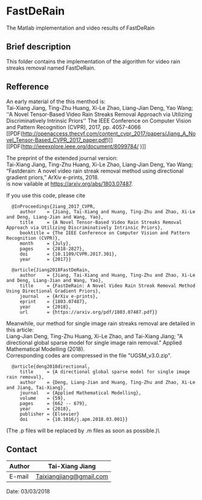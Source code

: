 FastDeRain
==
The Matlab implementation and video results of FastDeRain

Brief description
--

This folder contains the implementation of the algorithm for video rain streaks removal named FastDeRain.


Refference
--
An early material of the this menthod is:\
Tai-Xiang Jiang, Ting-Zhu Huang, Xi-Le Zhao, Liang-Jian Deng, Yao Wang; ''A Novel Tensor-Based Video Rain Streaks Removal Approach via Utilizing Discriminatively Intrinsic Priors'' The IEEE Conference on Computer Vision and Pattern Recognition (CVPR), 2017, pp. 4057-4066\
[[PDF(http://openaccess.thecvf.com/content_cvpr_2017/papers/Jiang_A_Novel_Tensor-Based_CVPR_2017_paper.pdf)]] [[PDF(http://ieeexplore.ieee.org/document/8099784/ )]]

The preprint of the extended journal version:\
Tai-Xiang Jiang, Ting-Zhu Huang, Xi-Le Zhao, Liang-Jian Deng, Yao Wang; “Fastderain: A novel video rain streak removal method using
directional gradient priors,” ArXiv e-prints, 2018.\
is now vailable at https://arxiv.org/abs/1803.07487. 

If you use this code, please cite

      @InProceedings{Jiang_2017_CVPR,
         author    = {Jiang, Tai-Xiang and Huang, Ting-Zhu and Zhao, Xi-Le and Deng, Liang-Jian and Wang, Yao},
         title     = {A Novel Tensor-Based Video Rain Streaks Removal Approach via Utilizing Discriminatively Intrinsic Priors},
         booktitle = {The IEEE Conference on Computer Vision and Pattern Recognition (CVPR)},
         month     = {July},
         pages     = {2818-2827},
         doi       = {10.1109/CVPR.2017.301},
         year      = {2017}}

      @article{Jiang2018FastDeRain,
         author    = {Jiang, Tai-Xiang and Huang, Ting-Zhu and Zhao, Xi-Le and Deng, Liang-Jian and Wang, Yao},
         title     = {FastDeRain: A Novel Video Rain Streak Removal Method Using Directional Gradient Priors},
         journal   = {ArXiv e-prints},
         eprint    = {1803.07487},
         year      = {2018},
         url       = {https://arxiv.org/pdf/1803.07487.pdf}}

Meanwhile, our method for single image rain streaks removal are detailed in this article:\
Liang-Jian Deng, Ting-Zhu Huang, Xi-Le Zhao, and Tai-Xiang Jiang; "A directional global sparse model for single image rain removal." Applied Mathematical Modelling (2018).\
Corresponding codes are compressed in the file "UGSM_v3.0.zip".

      @article{deng2018directional,
         title     = {A directional global sparse model for single image rain removal},
         author    = {Deng, Liang-Jian and Huang, Ting-Zhu and Zhao, Xi-Le and Jiang, Tai-Xiang},
         journal   = {Applied Mathematical Modelling},
         volume    = {59},
         pages     = {662 -- 679},
         year      = {2018},
         publisher = {Elsevier}
         doi       = {10.1016/j.apm.2018.03.001}}



(The .p files will be replaced by .m files as soon as possible.)\

Contact
--
|Author|Tai-Xiang Jiang|
|---|---
|E-mail|Taixiangjiang@gmail.com

Date: 03/03/2018
